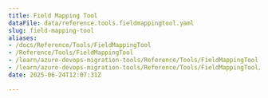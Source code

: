 ```yaml
---
title: Field Mapping Tool
dataFile: data/reference.tools.fieldmappingtool.yaml
slug: field-mapping-tool
aliases:
- /docs/Reference/Tools/FieldMappingTool
- /Reference/Tools/FieldMappingTool
- /learn/azure-devops-migration-tools/Reference/Tools/FieldMappingTool
- /learn/azure-devops-migration-tools/Reference/Tools/FieldMappingTool/index.md
date: 2025-06-24T12:07:31Z

---
```


